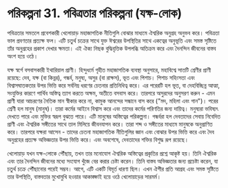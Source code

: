 # পরিকল্পনা 31. পবিত্রতার পরিকল্পনা (যক্ষ-লোক)

পবিত্রতার সমতলে প্রবেশকারী খেলোয়াড় মহাজাগতিক নীতিগুলি বোঝার মাধ্যমে ঐশ্বরিক অনুগ্রহ অনুভব করে। পবিত্রতা ভাল প্রবণতার প্রত্যক্ষ ফল। এটি চতুর্থ চক্রের সাথে যুক্ত ঈশ্বরের উপস্থিতির সাথে একত্বের অনুভূতি এবং সমস্ত সৃষ্টিতে তাঁর অনুগ্রহের প্রকাশ দেখার ক্ষমতা। এই ঐক্য নিছক বুদ্ধিবৃত্তিক উপলব্ধি অতিক্রম করে এবং দৈনন্দিন জীবনের বাস্তব অংশ হয়ে ওঠে।

যক্ষ স্বর্গে বসবাসকারী ইথারিয়াল প্রাণী। হিন্দুধর্মে গৃহীত মহাজাগতিক ব্যবস্থা অনুসারে, মহাবিশ্বে সাতটি শ্রেণীর প্রাণী রয়েছে: দেব, যক্ষ (বা কিন্নর), গন্ধর্ব, মনুষ্য, অসুর (বা রাক্ষস), ভূত এবং পিশাচ। পিশাচ সহিংসতা এবং বিশ্বাসঘাতকতার উপর ভিত্তি করে সর্বনিম্ন ধরণের চেতনার প্রতিনিধিত্ব করে। এর পরেরটি হল ভূত, বা দেহবিচ্ছিন্ন আত্মা, সংযুক্তির কারণে পার্থিব অস্তিত্ব ত্যাগ করতে অক্ষম, অতীতে বসবাস করে। তারপরে অসুরদের অনুসরণ করুন - এমন প্রাণী যারা আচরণের নৈতিক মান স্বীকার করে না, কামুক আনন্দের সন্ধানে বাস করে ("মদ, মহিলা এবং গান")। পরের শ্রেণী হল মানুষ (মানুষ)। তারা কর্মের আইনে বিশ্বাস করে এবং তাদের কর্মের পরিণতির জন্য দায়িত্ব। মনুষ্যরা ভবিষ্যৎ দেখতে পারে এবং মুক্তির স্বরূপ বুঝতে পারে। এটি মানুষের অস্তিত্বের পরিকল্পনা। গন্ধর্বরা হল দেবতাদের সেবায় নিবেদিত প্রাণী এবং ঐশ্বরিক সঙ্গীতের সাথে তাল মিলিয়ে জীবনযাপন করে। তারা শব্দ ও সঙ্গীতের মাধ্যমে মানুষকে অনুপ্রাণিত করে। তারপরে যক্ষরা আসেন - তাদের চেতনা মহাজাগতিক নীতিগুলির জ্ঞান এবং বোঝার উপর ভিত্তি করে এবং দৈব অনুগ্রহের প্রত্যক্ষ অভিজ্ঞতার উপর ভিত্তি করে। এবং অবশেষে, দেবতাদের শক্তির বিশুদ্ধ রূপ রয়েছে।

খেলোয়াড় যখন যক্ষ-লোকে পৌঁছায়, তখন তার মনোযোগ ঐশ্বরিক অস্তিত্বের প্রকৃতির প্রশ্নে আকৃষ্ট হয়। তিনি ঐশ্বরিক এবং তার দৈনন্দিন জীবনের মধ্যে সংযোগ খুঁজে বের করার চেষ্টা করেন। তিনি বাস্তব অভিজ্ঞতার জন্য প্রচেষ্টা করেন, যা চতুর্থ চক্রে পৌঁছানোর পরেই সম্ভব। আগে, এটি একটি বিমূর্ত ধারণা ছিল। এখন ঐশীর প্রতি আগ্রহ এবং সমস্ত সৃষ্টিতে তার উপস্থিতি, বাস্তবতার মুখোমুখি হওয়ার আকাঙ্ক্ষাই হয়ে ওঠে খেলোয়াড়ের সারমর্ম।
